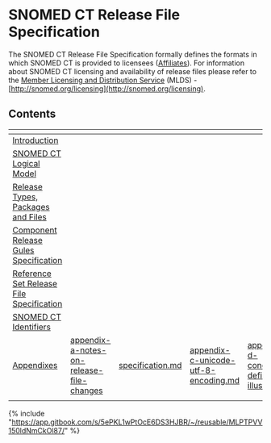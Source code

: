# SNOMED CT Release File Specification

The SNOMED CT Release File Specification formally defines the formats in which SNOMED CT is provided to licensees ([Affiliates](https://confluence.ihtsdotools.org/display/DOCGLOSS/Affiliate)). For information about SNOMED CT licensing and availability of release files please refer to the [Member Licensing and Distribution Service](http://snomed.org/licensing) (MLDS) -  [http://snomed.org/licensing](http://snomed.org/licensing).

## Contents

<table data-view="cards"><thead><tr><th></th><th data-type="content-ref"></th><th data-type="content-ref"></th><th data-type="content-ref"></th><th data-type="content-ref"></th><th data-type="content-ref"></th></tr></thead><tbody><tr><td><a href="1 introduction/">Introduction</a></td><td></td><td></td><td></td><td></td><td></td></tr><tr><td><a href="2 snomed-ct-logical-model/2.3 concept-definitions/2.3.3-additional-logic-features.md">SNOMED CT Logical Model</a></td><td></td><td></td><td></td><td></td><td></td></tr><tr><td><a href="3-release-types-packages-and-files/">Release Types, Packages and Files</a></td><td></td><td></td><td></td><td></td><td></td></tr><tr><td><a href="4 component-release-files-specification/">Component Release Gules Specification</a></td><td></td><td></td><td></td><td></td><td></td></tr><tr><td><a href="5 reference-set-release-files-specification/">Reference Set Release File Specification</a></td><td></td><td></td><td></td><td></td><td></td></tr><tr><td><a href="6 snomed-ct-identifiers/">SNOMED CT Identifiers</a></td><td></td><td></td><td></td><td></td><td></td></tr><tr><td><a href="appendixes/">Appendixes</a></td><td><a href="appendixes/appendix-a-notes-on-release-file-changes/">appendix-a-notes-on-release-file-changes</a></td><td><a href="appendixes/specification.md">specification.md</a></td><td><a href="appendix-c-unicode-utf-8-encoding.md">appendix-c-unicode-utf-8-encoding.md</a></td><td><a href="appendixes/appendix-d-concept-definition-illustrations/">appendix-d-concept-definition-illustrations</a></td><td><a href="appendix-e-concept-enumerations.md">appendix-e-concept-enumerations.md</a></td></tr><tr><td></td><td></td><td></td><td></td><td></td><td></td></tr></tbody></table>

{% include "https://app.gitbook.com/s/5ePKL1wPtOcE6DS3HJBR/~/reusable/MLPTPVV150ldNmCkOl87/" %}
